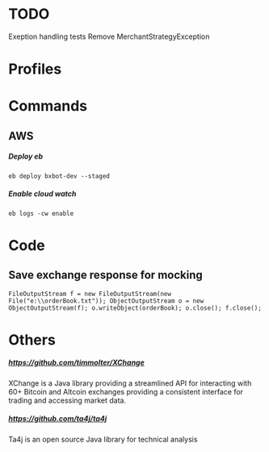 # TODO
Exeption handling tests
Remove MerchantStrategyException

# Profiles

# Commands

## AWS
##### Deploy eb
`eb deploy bxbot-dev --staged`
##### Enable cloud watch 
`eb logs -cw enable`

# Code
## Save exchange response for mocking
`FileOutputStream f = new FileOutputStream(new File("e:\\orderBook.txt"));
 ObjectOutputStream o = new ObjectOutputStream(f);
 o.writeObject(orderBook);
 o.close();
 f.close();`

# Others
##### https://github.com/timmolter/XChange
XChange is a Java library providing a streamlined API 
for interacting with 60+ Bitcoin and Altcoin exchanges providing a consistent interface 
for trading and accessing market data.
##### https://github.com/ta4j/ta4j
Ta4j is an open source Java library for technical analysis
